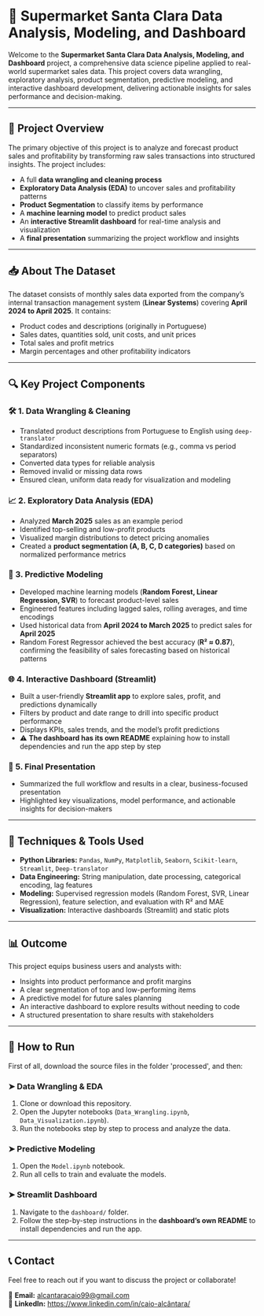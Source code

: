 # 🌟 Supermarket Santa Clara Data Analysis, Modeling, and Dashboard

Welcome to the **Supermarket Santa Clara Data Analysis, Modeling, and Dashboard** project, a comprehensive data science pipeline applied to real-world supermarket sales data. This project covers data wrangling, exploratory analysis, product segmentation, predictive modeling, and interactive dashboard development, delivering actionable insights for sales performance and decision-making.

---

## 🚀 Project Overview

The primary objective of this project is to analyze and forecast product sales and profitability by transforming raw sales transactions into structured insights. The project includes:

- A full **data wrangling and cleaning process**
- **Exploratory Data Analysis (EDA)** to uncover sales and profitability patterns
- **Product Segmentation** to classify items by performance
- A **machine learning model** to predict product sales
- An **interactive Streamlit dashboard** for real-time analysis and visualization
- A **final presentation** summarizing the project workflow and insights

---

## 📥 About The Dataset

The dataset consists of monthly sales data exported from the company’s internal transaction management system (**Linear Systems**) covering **April 2024 to April 2025**. It contains:

- Product codes and descriptions (originally in Portuguese)
- Sales dates, quantities sold, unit costs, and unit prices
- Total sales and profit metrics
- Margin percentages and other profitability indicators

---

## 🔍 Key Project Components

### 🛠️ 1. Data Wrangling & Cleaning
- Translated product descriptions from Portuguese to English using `deep-translator`
- Standardized inconsistent numeric formats (e.g., comma vs period separators)
- Converted data types for reliable analysis
- Removed invalid or missing data rows
- Ensured clean, uniform data ready for visualization and modeling

### 📈 2. Exploratory Data Analysis (EDA)
- Analyzed **March 2025** sales as an example period
- Identified top-selling and low-profit products
- Visualized margin distributions to detect pricing anomalies
- Created a **product segmentation (A, B, C, D categories)** based on normalized performance metrics

### 🔢 3. Predictive Modeling
- Developed machine learning models (**Random Forest, Linear Regression, SVR**) to forecast product-level sales
- Engineered features including lagged sales, rolling averages, and time encodings
- Used historical data from **April 2024 to March 2025** to predict sales for **April 2025**
- Random Forest Regressor achieved the best accuracy (**R² ≈ 0.87**), confirming the feasibility of sales forecasting based on historical patterns

### 🌐 4. Interactive Dashboard (Streamlit)
- Built a user-friendly **Streamlit app** to explore sales, profit, and predictions dynamically
- Filters by product and date range to drill into specific product performance
- Displays KPIs, sales trends, and the model’s profit predictions
- ⚠️ **The dashboard has its own README** explaining how to install dependencies and run the app step by step

### 🎯 5. Final Presentation
- Summarized the full workflow and results in a clear, business-focused presentation
- Highlighted key visualizations, model performance, and actionable insights for decision-makers

---

## 🧠 Techniques & Tools Used

- **Python Libraries:** `Pandas`, `NumPy`, `Matplotlib`, `Seaborn`, `Scikit-learn`, `Streamlit`, `Deep-translator`
- **Data Engineering:** String manipulation, date processing, categorical encoding, lag features
- **Modeling:** Supervised regression models (Random Forest, SVR, Linear Regression), feature selection, and evaluation with R² and MAE
- **Visualization:** Interactive dashboards (Streamlit) and static plots

---

## 📊 Outcome

This project equips business users and analysts with:
- Insights into product performance and profit margins
- A clear segmentation of top and low-performing items
- A predictive model for future sales planning
- An interactive dashboard to explore results without needing to code
- A structured presentation to share results with stakeholders

---

## 🚀 How to Run
First of all, download the source files in the folder 'processed', and then:

### ➤ Data Wrangling & EDA
1. Clone or download this repository.
2. Open the Jupyter notebooks (`Data_Wrangling.ipynb`, `Data_Visualization.ipynb`).
3. Run the notebooks step by step to process and analyze the data.

### ➤ Predictive Modeling
1. Open the `Model.ipynb` notebook.
2. Run all cells to train and evaluate the models.

### ➤ Streamlit Dashboard
1. Navigate to the `dashboard/` folder.
2. Follow the step-by-step instructions in the **dashboard’s own README** to install dependencies and run the app.

---

## 📞 Contact

Feel free to reach out if you want to discuss the project or collaborate!

📧 **Email:** [alcantaracaio99@gmail.com](mailto:alcantaracaio99@gmail.com)  
🔗 **LinkedIn:** https://www.linkedin.com/in/caio-alcântara/
